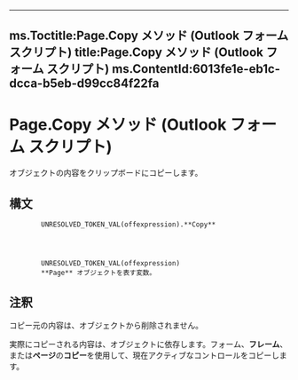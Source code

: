 

---
ms.Toctitle:Page.Copy メソッド (Outlook フォーム スクリプト)
title:Page.Copy メソッド (Outlook フォーム スクリプト)
ms.ContentId:6013fe1e-eb1c-dcca-b5eb-d99cc84f22fa
---
# Page.Copy メソッド (Outlook フォーム スクリプト)




オブジェクトの内容をクリップボードにコピーします。

## 構文

            UNRESOLVED_TOKEN_VAL(offexpression).**Copy**




            UNRESOLVED_TOKEN_VAL(offexpression)
            **Page** オブジェクトを表す変数。



## 注釈
コピー元の内容は、オブジェクトから削除されません。



実際にコピーされる内容は、オブジェクトに依存します。フォーム、**フレーム**、または**ページ**の**コピー**を使用して、現在アクティブなコントロールをコピーします。




